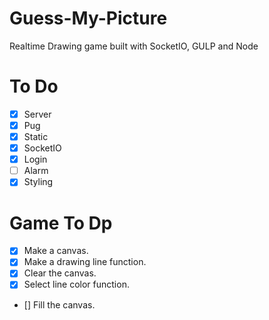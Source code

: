 # Guess-My-Picture

Realtime Drawing game built with SocketIO, GULP and Node

# To Do

- [x] Server
- [x] Pug
- [x] Static
- [x] SocketIO
- [x] Login
- [ ] Alarm
- [x] Styling

# Game To Dp

- [x] Make a canvas.
- [x] Make a drawing line function.
- [x] Clear the canvas.
- [x] Select line color function.
- [] Fill the canvas.
